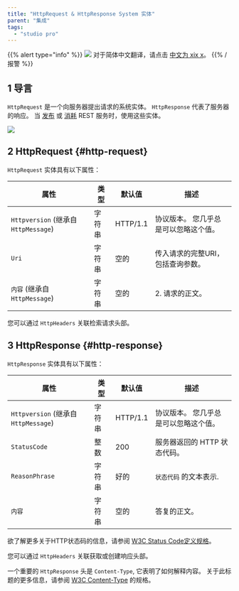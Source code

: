 ```yaml
---
title: "HttpRequest & HttpResponse System 实体"
parent: "集成"
tags:
  - "studio pro"
---
```


{{% alert type="info" %}}
<img src="attachments/chinese-translation/china.png" style="display: inline-block; margin: 0" /> 对于简体中文翻译，请点击 [中文为 xix x](https://cdn.mendix.tencent-cloud.com/documentation/refguide8/http-request-and-response-entities.pdf)。
{{% /报警 %}}

## 1 导言

`HttpRequest` 是一个向服务器提出请求的系统实体。 `HttpResponse` 代表了服务器的响应。 当 [发布](published-rest-services) 或 [消耗](consumed-rest-services) REST 服务时，使用这些实体。

![](attachments/http-request-and-response-entities/http-request-and-response-domain-model.png)

## 2 HttpRequest {#http-request}

`HttpRequest` 实体具有以下属性：

| 属性                                | 类型  | 默认值      | 描述                  |
| --------------------------------- | --- | -------- | ------------------- |
| `Httpversion` (继承自 `HttpMessage`) | 字符串 | HTTP/1.1 | 协议版本。 您几乎总是可以忽略这个值。 |
| `Uri`                             | 字符串 | 空的       | 传入请求的完整URI，包括查询参数。  |
| `内容` (继承自 `HttpMessage`)          | 字符串 | 空的       | 2. 请求的正文。           |

您可以通过 `HttpHeaders` 关联检索请求头部。

## 3 HttpResponse {#http-response}

`HttpResponse` 实体具有以下属性：

| 属性                                | 类型  | 默认值      | 描述                  |
| --------------------------------- | --- | -------- | ------------------- |
| `Httpversion` (继承自 `HttpMessage`) | 字符串 | HTTP/1.1 | 协议版本。 您几乎总是可以忽略这个值。 |
| `StatusCode`                      | 整数  | 200      | 服务器返回的 HTTP 状态代码。   |
| `ReasonPhrase`                    | 字符串 | 好的       | `状态代码` 的文本表示.       |
| `内容`                              | 字符串 | 空的       | 答复的正文。              |

欲了解更多关于HTTP状态码的信息，请参阅 [W3C Status Code定义规格](https://www.w3.org/Protocols/rfc2616/rfc2616-sec10.html)。

您可以通过 `HttpHeaders` 关联获取或创建响应头部。

一个重要的 `HttpResponse` 头是 `Content-Type`, 它表明了如何解释内容。 关于此标题的更多信息，请参阅 [W3C Content-Type](https://www.w3.org/Protocols/rfc1341/4_Content-Type.html) 的规格。
